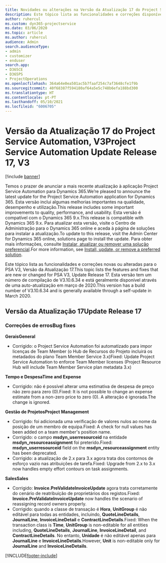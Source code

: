 ```yaml
---
title: Novidades ou alterações na Versão da Atualização 17 do Project Service Automation, V3
description: Este tópico lista as funcionalidades e correções disponíveis no Project Service Automation V3, Versão da Atualização 17, V3.
author: ruhercul
ms.custom: dyn365-projectservice
ms.date: 03/06/2020
ms.topic: article
ms.author: ruhercul
audience: Admin
search.audienceType:
- admin
- customizer
- enduser
search.app:
- D365CE
- D365PS
- ProjectOperations
ms.openlocfilehash: 364a64e0ea501ac5b7faaf254c7af3648cfe1f9b
ms.sourcegitcommit: 40f68387f594180af64a5e5c748b6efa188bd300
ms.translationtype: HT
ms.contentlocale: pt-PT
ms.lasthandoff: 05/10/2021
ms.locfileid: "6006705"
---
```

# <a name="project-service-automation-update-release-17-v3"></a><span data-ttu-id="28ffb-103">Versão da Atualização 17 do Project Service Automation, V3</span><span class="sxs-lookup"><span data-stu-id="28ffb-103">Project Service Automation Update Release 17, V3</span></span>

[!include [banner](../includes/psa-now-project-operations.md)]

<span data-ttu-id="28ffb-104">Temos o prazer de anunciar a mais recente atualização à aplicação Project Service Automation para Dynamics 365.</span><span class="sxs-lookup"><span data-stu-id="28ffb-104">We’re pleased to announce the latest update for the Project Service Automation application for Dynamics 365.</span></span> <span data-ttu-id="28ffb-105">Esta versão inclui algumas melhorias importantes na qualidade, desempenho e utilização.</span><span class="sxs-lookup"><span data-stu-id="28ffb-105">This release includes some important improvements to quality, performance, and usability.</span></span>  <span data-ttu-id="28ffb-106">Esta versão é compatível com o Dynamics 365 9.x.</span><span class="sxs-lookup"><span data-stu-id="28ffb-106">This release is compatible with Dynamics 365 9.x.</span></span> <span data-ttu-id="28ffb-107">Para atualizar esta versão, visite o Centro de Administração para o Dynamics 365 online e aceda à página de soluções para instalar a atualização.</span><span class="sxs-lookup"><span data-stu-id="28ffb-107">To update to this release, visit the Admin Center for Dynamics 365 online, solutions page to install the update.</span></span> <span data-ttu-id="28ffb-108">Para obter mais informações, consulte [Instalar, atualizar ou remover uma solução preferencial](/power-platform/admin/install-remove-preferred-solution).</span><span class="sxs-lookup"><span data-stu-id="28ffb-108">For more information, see [Install, update, or remove a preferred solution](/power-platform/admin/install-remove-preferred-solution).</span></span>

<span data-ttu-id="28ffb-109">Este tópico lista as funcionalidades e correções novas ou alteradas para o PSA V3, Versão da Atualização 17.</span><span class="sxs-lookup"><span data-stu-id="28ffb-109">This topic lists the features and fixes that are new or changed for PSA V3, Update Release 17.</span></span> <span data-ttu-id="28ffb-110">Esta versão tem um número de compilação de V3.10.6.34 e está geralmente disponível através de uma auto-atualização em março de 2020.</span><span class="sxs-lookup"><span data-stu-id="28ffb-110">This version has a build number of V3.10.6.34 and is generally available through a self-update in March 2020.</span></span>


## <a name="update-release-17"></a><span data-ttu-id="28ffb-111">Versão da Atualização 17</span><span class="sxs-lookup"><span data-stu-id="28ffb-111">Update Release 17</span></span>

### <a name="bug-fixes"></a><span data-ttu-id="28ffb-112">Correções de erros</span><span class="sxs-lookup"><span data-stu-id="28ffb-112">Bug fixes</span></span>

<span data-ttu-id="28ffb-113">**Gerais**</span><span class="sxs-lookup"><span data-stu-id="28ffb-113">**General**</span></span>

- <span data-ttu-id="28ffb-114">Corrigido: o Project Service Automation foi automatizado para impor licenças de Team Member (o Hub de Recursos do Projeto incluirá os metadados do plano Team Member Service 3.x)</span><span class="sxs-lookup"><span data-stu-id="28ffb-114">Fixed: Update Project Service Automation to enforce Team Member licenses (Project Resource Hub will include Team Member Service plan metadata 3.x)</span></span>
 
<span data-ttu-id="28ffb-115">**Tempo e Despesa**</span><span class="sxs-lookup"><span data-stu-id="28ffb-115">**Time and Expense**</span></span>

- <span data-ttu-id="28ffb-116">Corrigido: não é possível alterar uma estimativa de despesa de preço não zero para zero (0).</span><span class="sxs-lookup"><span data-stu-id="28ffb-116">Fixed: It is not possible to change an expense estimate from a non-zero price to zero (0).</span></span> <span data-ttu-id="28ffb-117">A alteração é ignorada.</span><span class="sxs-lookup"><span data-stu-id="28ffb-117">The change is ignored.</span></span>

<span data-ttu-id="28ffb-118">**Gestão de Projetos**</span><span class="sxs-lookup"><span data-stu-id="28ffb-118">**Project Management**</span></span>

- <span data-ttu-id="28ffb-119">Corrigido: foi adicionada uma verificação de valores nulos ao nome da posição de um membro de equipa.</span><span class="sxs-lookup"><span data-stu-id="28ffb-119">Fixed: A check for null values has been added on a team member's position name.</span></span>
- <span data-ttu-id="28ffb-120">Corrigido: o campo **msdyn_userresourceid** na entidade **msdyn_resourceassignment** foi preterido.</span><span class="sxs-lookup"><span data-stu-id="28ffb-120">Fixed: **msdyn_userresourceid** field on the **msdyn_resourceassignment** entity has been deprecated.</span></span>
- <span data-ttu-id="28ffb-121">Corrigido: a atualização de 2.x para 3.x agora trata dos contornos de esforço vazio nas atribuições de tarefa.</span><span class="sxs-lookup"><span data-stu-id="28ffb-121">Fixed: Upgrade from 2.x to 3.x now handles empty effort contours on task assignments.</span></span>

<span data-ttu-id="28ffb-122">**Sales**</span><span class="sxs-lookup"><span data-stu-id="28ffb-122">**Sales**</span></span>

- <span data-ttu-id="28ffb-123">Corrigido: **Invoice.PreValidateInvoiceUpdate** agora trata corretamente do cenário de reatribuição de proprietários dos registos.</span><span class="sxs-lookup"><span data-stu-id="28ffb-123">Fixed: **Invoice.PreValidateInvoiceUpdate** now handles the scenario of reassigning record owners properly.</span></span>
- <span data-ttu-id="28ffb-124">Corrigido: quando a classe de transação é **Hora**, **UnitGroup** é não editável para todas as entidades, incluindo, **QuoteLineDetails**, **JournalLine**, **InvoiceLineDetail** e **ContractLineDetails**.</span><span class="sxs-lookup"><span data-stu-id="28ffb-124">Fixed: When the transaction class is **Time**, **UnitGroup** is non-editable for all entities including, **QuoteLineDetails**, **JournalLine**, **InvoiceLineDetail**, and **ContractLineDetails**.</span></span> <span data-ttu-id="28ffb-125">No entanto, **Unidade** é não editável apenas para **JournalLine** e **InvoiceLineDetails**.</span><span class="sxs-lookup"><span data-stu-id="28ffb-125">However, **Unit** is non-editable only for **JournalLine** and **InvoiceLineDetails**.</span></span>




[!INCLUDE[footer-include](../includes/footer-banner.md)]